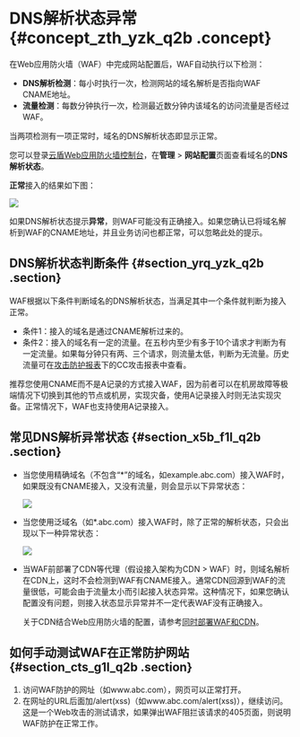 # DNS解析状态异常 {#concept_zth_yzk_q2b .concept}

在Web应用防火墙（WAF）中完成网站配置后，WAF自动执行以下检测：

-   **DNS解析检测**：每小时执行一次，检测网站的域名解析是否指向WAF CNAME地址。
-   **流量检测**：每数分钟执行一次，检测最近数分钟内该域名的访问流量是否经过WAF。

当两项检测有一项正常时，域名的DNS解析状态即显示正常。

您可以登录[云盾Web应用防火墙控制台](https://yundun.console.aliyun.com/?p=waf)，在**管理** \> **网站配置**页面查看域名的**DNS解析状态**。

**正常**接入的结果如下图：

![](http://static-aliyun-doc.oss-cn-hangzhou.aliyuncs.com/assets/img/15598/15477826067971_zh-CN.jpg)

如果DNS解析状态提示**异常**，则WAF可能没有正确接入。如果您确认已将域名解析到WAF的CNAME地址，并且业务访问也都正常，可以忽略此处的提示。

## DNS解析状态判断条件 {#section_yrq_yzk_q2b .section}

WAF根据以下条件判断域名的DNS解析状态，当满足其中一个条件就判断为接入正常。

-   条件1：接入的域名是通过CNAME解析过来的。
-   条件2：接入的域名有一定的流量。在五秒内至少有多于10个请求才判断为有一定流量。如果每分钟只有两、三个请求，则流量太低，判断为无流量。历史流量可在[攻击防护报表](../../../../../intl.zh-CN/用户指南/防护统计/攻击防护报表.md#)下的CC攻击报表中查看。

推荐您使用CNAME而不是A记录的方式接入WAF，因为前者可以在机房故障等极端情况下切换到其他的节点或机房，实现灾备，使用A记录接入时则无法实现灾备。正常情况下，WAF也支持使用A记录接入。

## 常见DNS解析异常状态 {#section_x5b_f1l_q2b .section}

-   当您使用精确域名（不包含“\*”的域名，如example.abc.com）接入WAF时，如果既没有CNAME接入，又没有流量，则会显示以下异常状态：

    ![](http://static-aliyun-doc.oss-cn-hangzhou.aliyuncs.com/assets/img/15598/15477826067972_zh-CN.jpg)

-   当您使用泛域名（如\*.abc.com）接入WAF时，除了正常的解析状态，只会出现以下一种异常状态：

    ![](http://static-aliyun-doc.oss-cn-hangzhou.aliyuncs.com/assets/img/15598/15477826077973_zh-CN.jpg)

-   当WAF前部署了CDN等代理（假设接入架构为CDN \> WAF）时，则域名解析在CDN上，这时不会检测到WAF有CNAME接入。通常CDN回源到WAF的流量很低，可能会由于流量太小而引起接入状态异常。这种情况下，如果您确认配置没有问题，则接入状态显示异常并不一定代表WAF没有正确接入。

    关于CDN结合Web应用防火墙的配置，请参考[同时部署WAF和CDN](../../../../../intl.zh-CN/用户指南/接入WAF/同时部署WAF和CDN.md#)。


## 如何手动测试WAF在正常防护网站 {#section_cts_g1l_q2b .section}

1.  访问WAF防护的网址（如www.abc.com），网页可以正常打开。
2.  在网址的URL后面加/alert\(xss\)（如www.abc.com/alert\(xss\)），继续访问。这是一个Web攻击的测试请求，如果弹出WAF阻拦该请求的405页面，则说明WAF防护在正常工作。

